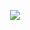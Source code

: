 <p align="center">
<img src="https://readme-typing-svg.herokuapp.com?font=open+sense&size=60&duration=5000&color=00F74A&background=0900FF00&center=true&vCenter=true&lines=Hello+there.">
</p>
<!--
**mr0sheatfish/mr0sheatfish** is a ✨ _special_ ✨ repository because its `README.md` (this file) appears on your GitHub profile.

Here are some ideas to get you started:

- 🔭 I’m currently working on ...
- 🌱 I’m currently learning ...
- 👯 I’m looking to collaborate on ...
- 🤔 I’m looking for help with ...
- 💬 Ask me about ...
- 📫 How to reach me: ...
- 😄 Pronouns: ...
- ⚡ Fun fact: ...
-->
